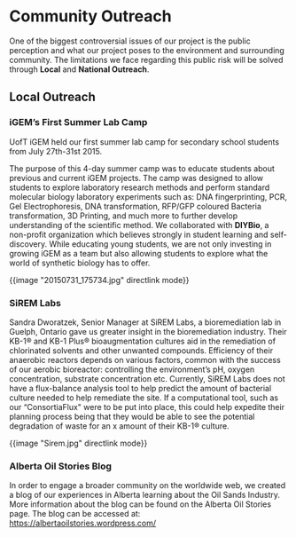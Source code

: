 # Community Outreach  

One of the biggest controversial issues of our project is the public perception and what our project poses to the environment and surrounding community. The limitations we face regarding this public risk will be solved through __Local__ and __National Outreach__. 

## Local Outreach

### iGEM’s First Summer Lab Camp

UofT iGEM held our first summer lab camp for secondary school students from July 27th-31st 2015. 

The purpose of this 4-day summer camp was to educate students about previous and current iGEM projects. The camp was designed to allow students to explore laboratory research methods and perform standard molecular biology laboratory experiments such as: DNA fingerprinting, PCR, Gel Electrophoresis, DNA transformation, RFP/GFP coloured Bacteria transformation, 3D Printing, and much more to further develop understanding of the scientific method. We collaborated with __DIYBio__, a non-profit organization which believes strongly in student learning and self-discovery. While educating young students, we are not only investing in growing iGEM as a team but also allowing students to explore what the world of synthetic biology has to offer.

<p class="image-wrapper">
{{image "20150731_175734.jpg" directlink mode}}
</p>

### SiREM Labs  

Sandra Dworatzek, Senior Manager at SiREM Labs, a bioremediation lab in Guelph, Ontario gave us greater insight in the bioremediation industry. Their KB-1® and KB-1 Plus® bioaugmentation cultures aid in the remediation of chlorinated solvents and other unwanted compounds. Efficiency of their anaerobic reactors depends on various factors, common with the success of our aerobic bioreactor: controlling the environment’s pH, oxygen concentration, substrate concentration etc. Currently, SiREM Labs does not have a flux-balance analysis tool to help predict the amount of bacterial culture needed to help remediate the site. If a computational tool, such as our “ConsortiaFlux" were to be put into place, this could help expedite their planning process being that they would be able to see the potential degradation of waste for an x amount of their KB-1® culture.  

<p class="image-wrapper">
{{image "Sirem.jpg" directlink mode}}
</p>

### Alberta Oil Stories Blog

In order to engage a broader community on the worldwide web, we created a blog of our experiences in Alberta learning about the Oil Sands Industry. More information about the blog can be found on the Alberta Oil Stories page. The blog can be accessed at: https://albertaoilstories.wordpress.com/
